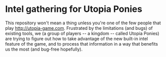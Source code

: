 # Intel gathering for Utopia Ponies

This repository won't mean a thing unless you're one of the few people that play http://utopia-game.com.
Frustrated by the limitations (and bugs) of existing tools, we (a group of players -- a kingdom -- called Utopia Ponies) are trying to figure out how to take advantage of the new built-in intel feature of the game, and to process that information in a way that benefits us the most (and bug-free hopefully).
